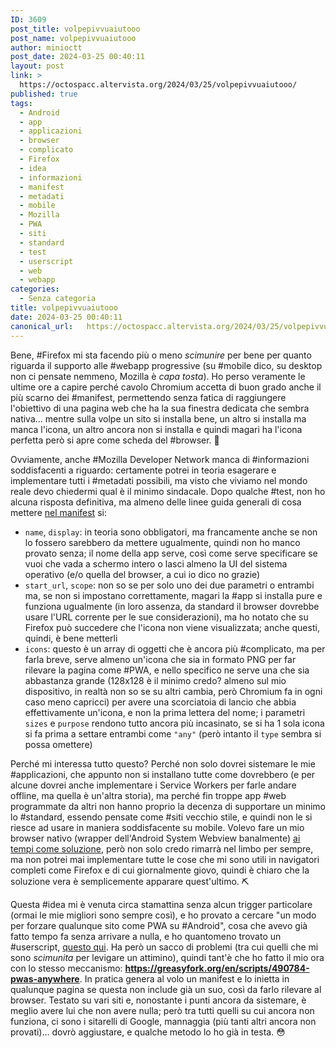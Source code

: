 ```yaml
---
ID: 3609
post_title: volpepivvuaiutooo
post_name: volpepivvuaiutooo
author: minioctt
post_date: 2024-03-25 00:40:11
layout: post
link: >
  https://octospacc.altervista.org/2024/03/25/volpepivvuaiutooo/
published: true
tags:
  - Android
  - app
  - applicazioni
  - browser
  - complicato
  - Firefox
  - idea
  - informazioni
  - manifest
  - metadati
  - mobile
  - Mozilla
  - PWA
  - siti
  - standard
  - test
  - userscript
  - web
  - webapp
categories:
  - Senza categoria
title: volpepivvuaiutooo
date: 2024-03-25 00:40:11
canonical_url:   https://octospacc.altervista.org/2024/03/25/volpepivvuaiutooo/
---
```

<!-- wp:paragraph -->
<p>Bene, #Firefox mi sta facendo più o meno <em>scimunire</em> per bene per quanto riguarda il supporto alle #webapp progressive (su #mobile dico, su desktop non ci pensate nemmeno, Mozilla è <em>capa tosta</em>). Ho perso veramente le ultime ore a capire perché cavolo Chromium accetta di buon grado anche il più scarno dei #manifest, permettendo senza fatica di raggiungere l'obiettivo di una pagina web che ha la sua finestra dedicata che sembra nativa... mentre sulla volpe un sito si installa bene, un altro si installa ma manca l'icona, un altro ancora non si installa e quindi magari ha l'icona perfetta però si apre come scheda del #browser. 🥴️</p>
<!-- /wp:paragraph -->

<!-- wp:paragraph -->
<p>Ovviamente, anche #Mozilla Developer Network manca di #informazioni soddisfacenti a riguardo: certamente potrei in teoria esagerare e implementare tutti i #metadati possibili, ma visto che viviamo nel mondo reale devo chiedermi qual è il minimo sindacale. Dopo qualche #test, non ho alcuna risposta definitiva, ma almeno delle linee guida generali di cosa mettere <a href="https://developer.mozilla.org/en-US/docs/Web/Manifest">nel manifest</a> si:</p>
<!-- /wp:paragraph -->

<!-- wp:list -->
<ul><!-- wp:list-item -->
<li><code>name</code>, <code>display</code>: in teoria sono obbligatori, ma francamente anche se non lo fossero sarebbero da mettere ugualmente, quindi non ho manco provato senza; il nome della app serve, così come serve specificare se vuoi che vada a schermo intero o lasci almeno la UI del sistema operativo (e/o quella del browser, a cui io dico no grazie)</li>
<!-- /wp:list-item -->

<!-- wp:list-item -->
<li><code>start_url</code>, <code>scope</code>: non so se per solo uno dei due parametri o entrambi ma, se non si impostano correttamente, magari la #app si installa pure e funziona ugualmente (in loro assenza, da standard il browser dovrebbe usare l'URL corrente per le sue considerazioni), ma ho notato che su Firefox può succedere che l'icona non viene visualizzata; anche questi, quindi, è bene metterli</li>
<!-- /wp:list-item -->

<!-- wp:list-item -->
<li><code>icons</code>: questo è un array di oggetti che è ancora più #complicato, ma per farla breve, serve almeno un'icona che sia in formato PNG per far rilevare la pagina come #PWA, e nello specifico ne serve una che sia abbastanza grande (128x128 è il minimo credo? almeno sul mio dispositivo, in realtà non so se su altri cambia, però Chromium fa in ogni caso meno capricci) per avere una scorciatoia di lancio che abbia effettivamente un'icona, e non la prima lettera del nome; i parametri <code>sizes</code> e <code>purpose</code> rendono tutto ancora più incasinato, se si ha 1 sola icona si fa prima a settare entrambi come <code>"any"</code> (però intanto il <code>type</code> sembra si possa omettere)</li>
<!-- /wp:list-item --></ul>
<!-- /wp:list -->

<!-- wp:paragraph -->
<p>Perché mi interessa tutto questo? Perché non solo dovrei sistemare le mie #applicazioni, che appunto non si installano tutte come dovrebbero (e per alcune dovrei anche implementare i Service Workers per farle andare offline, ma quella è un'altra storia), ma perché fin troppe app #web programmate da altri non hanno proprio la decenza di supportare un minimo lo #standard, essendo pensate come #siti vecchio stile, e quindi non le si riesce ad usare in maniera soddisfacente su mobile. Volevo fare un mio browser nativo (wrapper dell'Android System Webview banalmente) <a href="https://gitlab.com/octtspacc/browserocto">ai tempi come soluzione</a>, però non solo credo rimarrà nel limbo per sempre, ma non potrei mai implementare tutte le cose che mi sono utili in navigatori completi come Firefox e di cui giornalmente giovo, quindi è chiaro che la soluzione vera è semplicemente apparare quest'ultimo. ⛏️</p>
<!-- /wp:paragraph -->

<!-- wp:paragraph -->
<p>Questa #idea mi è venuta circa stamattina senza alcun trigger particolare (ormai le mie migliori sono sempre così), e ho provato a cercare "un modo per forzare qualunque sito come PWA su #Android", cosa che avevo già fatto tempo fa senza arrivare a nulla, e ho quantomeno trovato un #userscript, <a href="https://greasyfork.org/en/scripts/454691-pwa-everything">questo qui</a>. Ha però un sacco di problemi (tra cui quelli che mi sono <em>scimunita</em> per levigare un attimino), quindi tant'è che ho fatto il mio ora con lo stesso meccanismo: <a href="https://greasyfork.org/en/scripts/490784-pwas-anywhere"><strong>https://greasyfork.org/en/scripts/490784-pwas-anywhere</strong></a>. In pratica genera al volo un manifest e lo inietta in qualunque pagina se questa non include già un suo, così da farlo rilevare al browser. Testato su vari siti e, nonostante i punti ancora da sistemare, è meglio avere lui che non avere nulla; però tra tutti quelli su cui ancora non funziona, ci sono i sitarelli di Google, mannaggia (più tanti altri ancora non provati)... dovrò aggiustare, e qualche metodo lo ho già in testa. 😳️</p>
<!-- /wp:paragraph -->